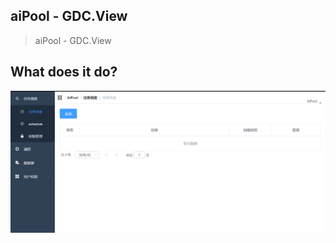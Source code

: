 ## aiPool - GDC.View
 
>  aiPool - GDC.View



## What does it do?

![image](resources/images/11.PNG)